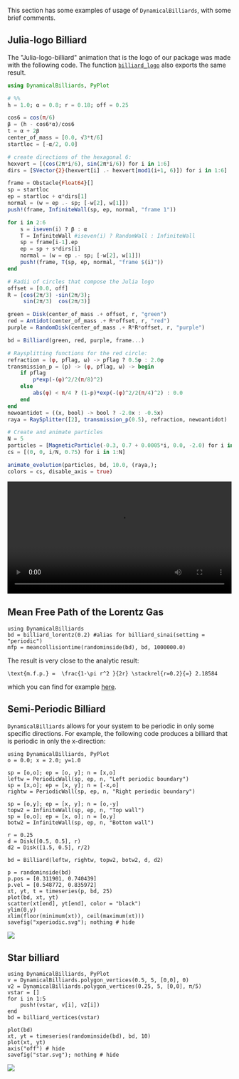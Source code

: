 This section has some examples of usage of `DynamicalBilliards`, with some brief
comments.

## Julia-logo Billiard
The "Julia-logo-billiard" animation that is the logo of our package was made with the following code. The function [`billiard_logo`](@ref) also exports the same result.
```julia
using DynamicalBilliards, PyPlot

# %%
h = 1.0; α = 0.8; r = 0.18; off = 0.25

cos6 = cos(π/6)
β = (h - cos6*α)/cos6
t = α + 2β
center_of_mass = [0.0, √3*t/6]
startloc = [-α/2, 0.0]

# create directions of the hexagonal 6:
hexvert = [(cos(2π*i/6), sin(2π*i/6)) for i in 1:6]
dirs = [SVector{2}(hexvert[i] .- hexvert[mod1(i+1, 6)]) for i in 1:6]

frame = Obstacle{Float64}[]
sp = startloc
ep = startloc + α*dirs[1]
normal = (w = ep .- sp; [-w[2], w[1]])
push!(frame, InfiniteWall(sp, ep, normal, "frame 1"))

for i in 2:6
    s = iseven(i) ? β : α
    T = InfiniteWall #iseven(i) ? RandomWall : InfiniteWall
    sp = frame[i-1].ep
    ep = sp + s*dirs[i]
    normal = (w = ep .- sp; [-w[2], w[1]])
    push!(frame, T(sp, ep, normal, "frame $(i)"))
end

# Radii of circles that compose the Julia logo
offset = [0.0, off]
R = [cos(2π/3) -sin(2π/3);
     sin(2π/3)  cos(2π/3)]

green = Disk(center_of_mass .+ offset, r, "green")
red = Antidot(center_of_mass .+ R*offset, r, "red")
purple = RandomDisk(center_of_mass .+ R*R*offset, r, "purple")

bd = Billiard(green, red, purple, frame...)

# Raysplitting functions for the red circle:
refraction = (φ, pflag, ω) -> pflag ? 0.5φ : 2.0φ
transmission_p = (p) -> (φ, pflag, ω) -> begin
    if pflag
        p*exp(-(φ)^2/2(π/8)^2)
    else
        abs(φ) < π/4 ? (1-p)*exp(-(φ)^2/2(π/4)^2) : 0.0
    end
end
newoantidot = ((x, bool) -> bool ? -2.0x : -0.5x)
raya = RaySplitter([2], transmission_p(0.5), refraction, newoantidot)

# Create and animate particles
N = 5
particles = [MagneticParticle(-0.3, 0.7 + 0.0005*i, 0.0, -2.0) for i in 1:N]
cs = [(0, 0, i/N, 0.75) for i in 1:N]

animate_evolution(particles, bd, 10.0, (raya,);
colors = cs, disable_axis = true)
```

<video width="100%" height="auto" controls>
<source src="https://raw.githubusercontent.com/JuliaDynamics/JuliaDynamics/master/videos/billiards/DynamicalBilliards_v3.mp4?raw=true" type="video/mp4">
</video>

## Mean Free Path of the Lorentz Gas
```@example tut3
using DynamicalBilliards
bd = billiard_lorentz(0.2) #alias for billiard_sinai(setting = "periodic")
mfp = meancollisiontime(randominside(bd), bd, 1000000.0)
```
The result is very close to the analytic result:

``\text{m.f.p.} =  \frac{1-\pi r^2 }{2r} \stackrel{r=0.2}{=} 2.18584 ``

which you can find for example [here](http://www.cmls.polytechnique.fr/perso/golse/Surveys/FGIcmp03.pdf).

## Semi-Periodic Billiard
`DynamicalBilliards` allows for your system to be periodic in only some specific
directions. For example, the following code produces a billiard that is periodic
in only the x-direction:

```@example tut3
using DynamicalBilliards, PyPlot
o = 0.0; x = 2.0; y=1.0

sp = [o,o]; ep = [o, y]; n = [x,o]
leftw = PeriodicWall(sp, ep, n, "Left periodic boundary")
sp = [x,o]; ep = [x, y]; n = [-x,o]
rightw = PeriodicWall(sp, ep, n, "Right periodic boundary")

sp = [o,y]; ep = [x, y]; n = [o,-y]
topw2 = InfiniteWall(sp, ep, n, "Top wall")
sp = [o,o]; ep = [x, o]; n = [o,y]
botw2 = InfiniteWall(sp, ep, n, "Bottom wall")

r = 0.25
d = Disk([0.5, 0.5], r)
d2 = Disk([1.5, 0.5], r/2)

bd = Billiard(leftw, rightw, topw2, botw2, d, d2)

p = randominside(bd)
p.pos = [0.311901, 0.740439]
p.vel = [0.548772, 0.835972]
xt, yt, t = timeseries(p, bd, 25)
plot(bd, xt, yt)
scatter(xt[end], yt[end], color = "black")
ylim(0,y)
xlim(floor(minimum(xt)), ceil(maximum(xt)))
savefig("xperiodic.svg"); nothing # hide
```
![](xperiodic.svg)

## Star billiard
```@example tut3
using DynamicalBilliards, PyPlot
v = DynamicalBilliards.polygon_vertices(0.5, 5, [0,0], 0)
v2 = DynamicalBilliards.polygon_vertices(0.25, 5, [0,0], π/5)
vstar = []
for i in 1:5
    push!(vstar, v[i], v2[i])
end
bd = billiard_vertices(vstar)

plot(bd)
xt, yt = timeseries(randominside(bd), bd, 10)
plot(xt, yt)
axis("off") # hide
savefig("star.svg"); nothing # hide
```
![](star.svg)
